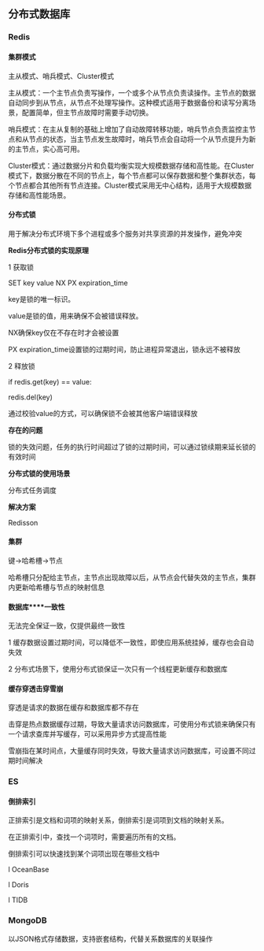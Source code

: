 ## **分布式数据库**

### **Redis**

#### **集群模式**

主从模式、哨兵模式、Cluster模式

主从模式：一个主节点负责写操作，一个或多个从节点负责读操作。主节点的数据自动同步到从节点，从节点不处理写操作。这种模式适用于数据备份和读写分离场景，配置简单，但主节点故障时需要手动切换。

哨兵模式：在主从复制的基础上增加了自动故障转移功能，哨兵节点负责监控主节点和从节点的状态，当主节点发生故障时，哨兵节点会自动将一个从节点提升为新的主节点，实心高可用。

Cluster模式：通过数据分片和负载均衡实现大规模数据存储和高性能。在Cluster模式下，数据分散在不同的节点上，每个节点都可以保存数据和整个集群状态，每个节点都合其他所有节点连接。Cluster模式采用无中心结构，适用于大规模数据存储和高性能场景。

#### **分布式锁**

用于解决分布式环境下多个进程或多个服务对共享资源的并发操作，避免冲突

**Redis分布式锁的实现原理**

1 获取锁

SET key value NX PX expiration_time

key是锁的唯一标识。

value是锁的值，用来确保不会被错误释放。

NX确保key仅在不存在时才会被设置

PX expiration_time设置锁的过期时间，防止进程异常退出，锁永远不被释放

2 释放锁

if redis.get(key) == value:

  redis.del(key)

通过校验value的方式，可以确保锁不会被其他客户端错误释放

**存在的问题**

锁的失效问题，任务的执行时间超过了锁的过期时间，可以通过锁续期来延长锁的有效时间

**分布式锁的使用场景**

分布式任务调度

**解决方案**

Redisson

#### **集群**

键->哈希槽->节点

哈希槽只分配给主节点，主节点出现故障以后，从节点会代替失效的主节点，集群内更新哈希槽与节点的映射信息

#### **数据库****一致性**

无法完全保证一致，仅提供最终一致性

1 缓存数据设置过期时间，可以降低不一致性，即使应用系统挂掉，缓存也会自动失效

2 分布式场景下，使用分布式锁保证一次只有一个线程更新缓存和数据库

#### **缓存穿透击穿雪崩**

穿透是请求的数据在缓存和数据库都不存在

击穿是热点数据缓存过期，导致大量请求访问数据库，可使用分布式锁来确保只有一个请求查库并写缓存，可以采用异步方式提高性能

雪崩指在某时间点，大量缓存同时失效，导致大量请求访问数据库，可设置不同过期时间解决

### **ES**

#### **倒排索引**

正排索引是文档和词项的映射关系，倒排索引是词项到文档的映射关系。

在正排索引中，查找一个词项时，需要遍历所有的文档。

倒排索引可以快速找到某个词项出现在哪些文档中

 

l OceanBase

l Doris

l TIDB

 

### **MongoDB**

以JSON格式存储数据，支持嵌套结构，代替关系数据库的关联操作

 